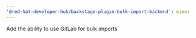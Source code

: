 ```yaml
---
'@red-hat-developer-hub/backstage-plugin-bulk-import-backend': minor
---
```


Add the ability to use GitLab for bulk imports
